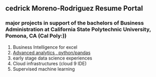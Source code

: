## cedrick Moreno-Rodriguez Resume Portal
### major projects in support of the bachelors of Business Administration at California State Polytechnic University, Pomona, CA (Cal Poly:))
1. Business Intelligence for excel
2. [Advanced analytics , python/pandas](https://github.com/hoboman0493/Cedrickm/blob/main/Project_5_6%2C_warmup_3100_ulta_quartiles.ipynb)
4. early stage data science experiences 
5. Cloud infrastructures (cloud 9 IDE)
6. Supervised machine learning
